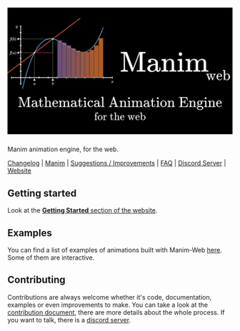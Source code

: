 # ![Manim Web](https://raw.githubusercontent.com/manim-web/manim-web.github.io/master/public/images/logo.png)

Manim animation engine, for the web.

[Changelog](CHANGELOG.md) | [Manim](https://github.com/3b1b/manim) | [Suggestions / Improvements](IMPROVEMENTS.md) | [FAQ](FAQ.md) | [Discord Server](https://discord.gg/2vRqjpk247) | [Website](https://manim-web.hugos29.dev/)

## Getting started

Look at the [**Getting Started** section of the website](https://manim-web.hugos29.dev/getting-started).

## Examples

You can find a list of examples of animations built with Manim-Web [here](https://manim-web.hugos29.dev/examples).
Some of them are interactive.

## Contributing

Contributions are always welcome whether it's code, documentation, examples or even improvements to make.
You can take a look at the [contribution document](CONTRIBUTING.md), there are more details about the whole process. If you want to talk, there is a [discord server](https://discord.gg/2vRqjpk247).
